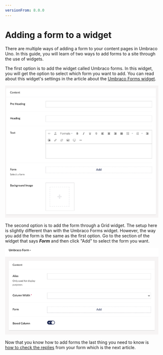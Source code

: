 ```yaml
---
versionFrom: 8.0.0
---
```


# Adding a form to a widget

There are multiple ways of adding a form to your content pages in Umbraco Uno. In this guide, you will learn of two ways to add forms to a site through the use of widgets.

The first option is to add the widget called Umbraco forms. In this widget, you will get the option to select which form you want to add. You can read about this widget's settings in the article about the [Umbraco Forms widget](../../Widgets/Umbraco-Form).

![Regular Umbraco Forms](images/Regular-form.png)

The second option is to add the form through a Grid widget. The setup here is slightly different than with the Umbraco Forms widget. However, the way you add the form is the same as the first option. Go to the section of the widget that says ***Form*** and then click "Add" to select the form you want.

![Grid Umbraco Forms](images/Grid-forms.png)

Now that you know how to add forms the last thing you need to know is [how to check the replies](../Replies) from your form which is the next article.
